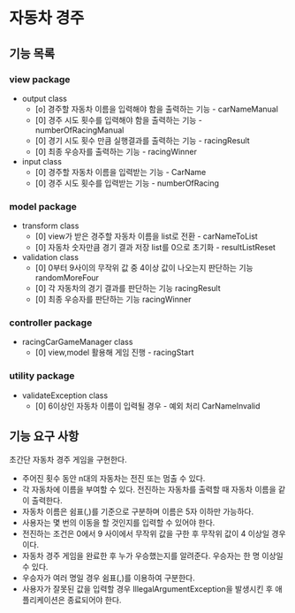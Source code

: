 # 자동차 경주

## 기능 목록
### view package
 - output class
   + [o] 경주할 자동차 이름을 입력해야 함을 출력하는 기능 - carNameManual
   + [0] 경주 시도 횟수를 입력해야 함을 출력하는 기능 - numberOfRacingManual
   + [0] 경기 시도 횟수 만큼 실행결과를 출력하는 기능 - racingResult
   + [0] 최종 우승자를 출력하는 기능 - racingWinner
- input class 
   + [0] 경주할 자동차 이름을 입력받는 기능 - CarName
   + [0] 경주 시도 횟수를 입력받는 기능 - numberOfRacing

### model package
 - transform class
   + [0] view가 받은 경주할 자동차 이름을 list로 전환 - carNameToList
   + [0] 자동차 숫자만큼 경기 결과 저장 list를 0으로 초기화 - resultListReset
 - validation class
   + [0] 0부터 9사이의 무작위 값 중 4이상 값이 나오는지 판단하는 기능 randomMoreFour
   + [0] 각 자동차의 경기 결과를 판단하는 기능 racingResult
   + [0] 최종 우승자를 판단하는 기능 racingWinner

### controller package
 - racingCarGameManager class
   + [0] view,model 활용해 게임 진행 - racingStart
 
### utility package
 - validateException class
   + [0] 6이상인 자동차 이름이 입력될 경우 - 예외 처리 CarNameInvalid

   
## 기능 요구 사항 

초간단 자동차 경주 게임을 구현한다.

- 주어진 횟수 동안 n대의 자동차는 전진 또는 멈출 수 있다.
- 각 자동차에 이름을 부여할 수 있다. 전진하는 자동차를 출력할 때 자동차 이름을 같이 출력한다.
- 자동차 이름은 쉼표(,)를 기준으로 구분하며 이름은 5자 이하만 가능하다.
- 사용자는 몇 번의 이동을 할 것인지를 입력할 수 있어야 한다.
- 전진하는 조건은 0에서 9 사이에서 무작위 값을 구한 후 무작위 값이 4 이상일 경우이다.
- 자동차 경주 게임을 완료한 후 누가 우승했는지를 알려준다. 우승자는 한 명 이상일 수 있다.
- 우승자가 여러 명일 경우 쉼표(,)를 이용하여 구분한다.
- 사용자가 잘못된 값을 입력할 경우 IllegalArgumentException을 발생시킨 후 애플리케이션은 종료되어야 한다.